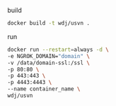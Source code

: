 build
```bash
docker build -t wdj/usvn .
```

run 
```bash
docker run --restart=always -d \
-e NGROK_DOMAIN="domain" \
-v /data/domain-ssl:/ssl \
-p 80:80 \
-p 443:443 \
-p 4443:4443 \
--name container_name \
wdj/usvn
```